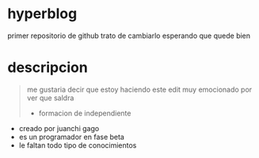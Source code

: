 # hyperblog
primer repositorio de github
trato de cambiarlo esperando que quede bien
# descripcion
>me gustaria decir que estoy haciendo este edit muy
emocionado por ver que saldra
> - formacion de independiente

* creado por juanchi gago
* es un programador en fase beta
* le faltan todo tipo de conocimientos